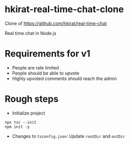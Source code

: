 # hkirat-real-time-chat-clone
Clone of https://github.com/hkirat/real-time-chat

Real time chat in Node.js

# Requirements for v1
* People are rate limited
* People should be able to upvote
* Highly upvoted comments should reach the admin

# Rough steps
* Initialize project
```
npx tsc --init
npm init -y
```
* Changes to `tsconfig.json`: Update `rootDir` and `outDir`

